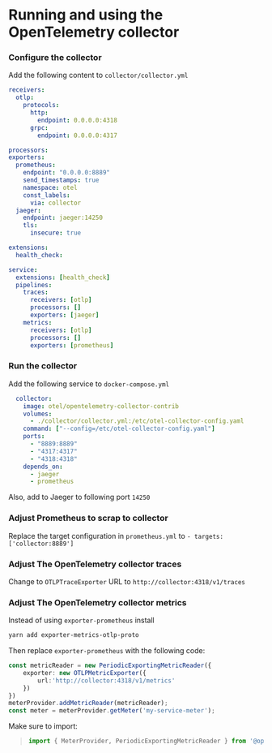 # Running and using the OpenTelemetry collector

### Configure the collector
Add the following content to `collector/collector.yml`
```yml
receivers:
  otlp:
    protocols:
      http:
        endpoint: 0.0.0.0:4318
      grpc:
        endpoint: 0.0.0.0:4317

processors:
exporters:
  prometheus:
    endpoint: "0.0.0.0:8889"
    send_timestamps: true
    namespace: otel
    const_labels:
      via: collector
  jaeger:
    endpoint: jaeger:14250
    tls:
      insecure: true

extensions:
  health_check:

service:
  extensions: [health_check]
  pipelines:
    traces:
      receivers: [otlp]
      processors: []
      exporters: [jaeger]
    metrics:
      receivers: [otlp]
      processors: []
      exporters: [prometheus]
```

### Run the collector
Add the following service to `docker-compose.yml`
```yml
  collector:
    image: otel/opentelemetry-collector-contrib
    volumes: 
      - ./collector/collector.yml:/etc/otel-collector-config.yaml
    command: ["--config=/etc/otel-collector-config.yaml"]
    ports:
      - "8889:8889"
      - "4317:4317"
      - "4318:4318"
    depends_on:
      - jaeger
      - prometheus
```

Also, add to Jaeger to following port `14250`

### Adjust Prometheus to scrap to collector
Replace the target configuration in `prometheus.yml` to  `- targets: ['collector:8889']`


### Adjust The OpenTelemetry collector traces
Change to `OTLPTraceExporter` URL to `http://collector:4318/v1/traces`


### Adjust The OpenTelemetry collector metrics
Instead of using `exporter-prometheus` install
```bash
yarn add exporter-metrics-otlp-proto
```

Then replace `exporter-prometheus` with the following code:

```typescript
const metricReader = new PeriodicExportingMetricReader({
    exporter: new OTLPMetricExporter({
        url:'http://collector:4318/v1/metrics'
    })
})
meterProvider.addMetricReader(metricReader);
const meter = meterProvider.getMeter('my-service-meter');
```

Make sure to import:
> ```typescript 
> import { MeterProvider, PeriodicExportingMetricReader } from '@opentelemetry/sdk-metrics'; 
> ```

